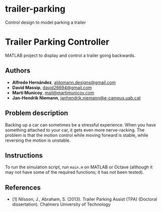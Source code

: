# trailer-parking
Control design to model parking a trailer


# Trailer Parking Controller
MATLAB project to display and control a trailer going backwards.

## Authors
* **Alfredo Hernández**, aldomann.designs@gmail.com
* **David Massip**, david26694@gmail.com
* **Martí Municoy**, mail@martimunicoy.com
* **Jan-Hendrik Niemann**, janhendrik.niemann@e-campus.uab.cat

## Problem description
Backing up a car can sometimes be a stressful experience.
When you have something attached to your car, it gets even more nerve-racking.
The problem is that the motion control while moving forward is stable, while reversing the motion is unstable.

## Instructions
To run the simulation script, run `main.m` on MATLAB or Octave (although it may not have some of the required functions; it has not been tested).

## References

* [1] Nilsson, J., Abraham, S. (2013). Trailer Parking Assist (TPA) (Doctoral dissertation). Chalmers University of Technology
